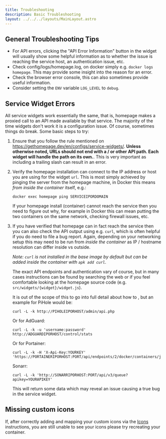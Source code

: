```yaml
---
title: Troubleshooting
description: Basic Troubleshooting
layout: ../../../layouts/MainLayout.astro
---
```


## General Troubleshooting Tips

- For API errors, clicking the "API Error Information" button in the widget will usually show some helpful information as to whether the issue is reaching the service host, an authentication issue, etc.
- Check config/logs/homepage.log, on docker simply e.g. `docker logs homepage`. This may provide some insight into the reason for an error.
- Check the browser error console, this can also sometimes provide useful information.
- Consider setting the `ENV` variable `LOG_LEVEL` to `debug`.

## Service Widget Errors

All service widgets work essentially the same, that is, homepage makes a proxied call to an API made available by that service. The majority of the time widgets don't work it is a configuration issue. Of course, sometimes things do break. Some basic steps to try:

1. Ensure that you follow the rule mentioned on https://gethomepage.dev/en/configs/service-widgets/. **Unless otherwise noted, URLs should not end with a / or other API path. Each widget will handle the path on its own.**. This is very important as including a trailing slash can result in an error.

2. Verify the homepage installation can connect to the IP address or host you are using for the widget `url`. This is most simply achieved by pinging the server from the homepage machine, in Docker this means *from inside the container* itself, e.g.:

    ```
    docker exec homepage ping SERVICEIPORDOMAIN
    ```
    
    If your homepage install (container) cannot reach the service then you need to figure out why, for example in Docker this can mean putting the two containers on the same network, checking firewall issues, etc.

3. If you have verified that homepage can in fact reach the service then you can also check the API output using e.g. `curl`, which is often helpful if you do need to file a bug report. Again, depending on your networking setup this may need to be run from *inside the container* as IP / hostname resolution can differ inside vs outside.

    *Note: `curl` is not installed in the base image by default but can be added inside the container with `apk add curl`.*
    
    The exact API endpoints and authentication vary of course, but in many cases instructions can be found by searching the web or if you feel comfortable looking at the homepage source code (e.g. `src/widgets/{widget}/widget.js`).

    It is out of the scope of this to go into full detail about how to , but an example for PiHole would be:

    ```
    curl -L -k http://PIHOLEIPORHOST/admin/api.php
    ```
    Or for AdGuard:
    ```
    curl -L -k -u 'username:password' http://ADGUARDIPORHOST/control/stats
    ```
    Or for Portainer:
    ```
    curl -L -k -H 'X-Api-Key:YOURKEY' 'https://PORTAINERIPORHOST:PORT/api/endpoints/2/docker/containers/json'
    ```
    Sonarr:
    ```
    curl -L -k 'http://SONARRIPORHOST:PORT/api/v3/queue?apikey=YOURAPIKEY'
    ```
    This will return some data which may reveal an issue causing a true bug in the service widget.

## Missing custom icons

If, after correctly adding and mapping your custom icons via the [Icons](/en/configs/services/#icons) instructions, you are still unable to see your icons please try recreating your container.
